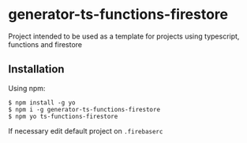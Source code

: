 # generator-ts-functions-firestore
Project intended to be used as a template for projects using typescript, functions and firestore

## Installation

Using npm:
```
$ npm install -g yo
$ npm i -g generator-ts-functions-firestore
$ npm yo ts-functions-firestore
```

If necessary edit default project on `.firebaserc`
